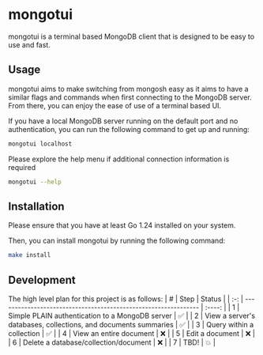 # mongotui

mongotui is a terminal based MongoDB client that is designed to be easy to use and fast.

## Usage
mongotui aims to make switching from mongosh easy as it aims to have a similar flags and commands when first connecting
to the MongoDB server. From there, you can enjoy the ease of use of a terminal based UI.

If you have a local MongoDB server running on the default port and no authentication, you can run the following command to get up and running:
```bash
mongotui localhost
```

Please explore the help menu if additional connection information is required
```bash
mongotui --help
```

## Installation
Please ensure that you have at least Go 1.24 installed on your system.

Then, you can install mongotui by running the following command:
```bash
make install
```

## Development
The high level plan for this project is as follows:
|  #  | Step                                                            | Status |
| :-: | --------------------------------------------------------------- | :----: |
|  1  | Simple PLAIN authentication to a MongoDB server                 |   ✅   |
|  2  | View a server's databases, collections, and documents summaries |   ✅   |
|  3  | Query within a collection                                       |   ✅   |
|  4  | View an entire document                                         |   ❌   |
|  5  | Edit a document                                                 |   ❌   |
|  6  | Delete a database/collection/document                           |   ❌   |
|  7  | TBD!                                                            |   💥   |
